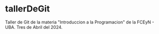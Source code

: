 # tallerDeGit

Taller de Git de la materia "Introduccion a la Programacion" de la FCEyN - UBA.
Tres de Abril del 2024.

